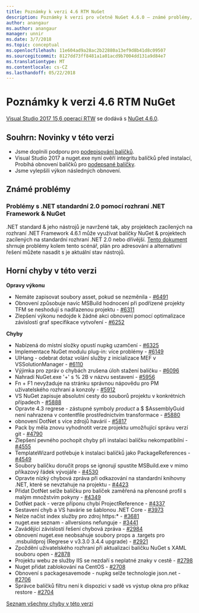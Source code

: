 ```yaml
---
title: Poznámky k verzi 4.6 RTM NuGet
description: Poznámky k verzi pro včetně NuGet 4.6.0 – známé problémy, opravy chyb, přidaných funkcí a chcete.
author: anangaur
ms.author: anangaur
manager: unnir
ms.date: 3/7/2018
ms.topic: conceptual
ms.openlocfilehash: 11e604ad9a28ac2b22880a13ef9d8b41d8c09507
ms.sourcegitcommit: 8127dd73ff8481a1a01acd9b7004dd131a9d84e7
ms.translationtype: MT
ms.contentlocale: cs-CZ
ms.lasthandoff: 05/22/2018
---
```

# <a name="nuget-46-rtm-release-notes"></a>Poznámky k verzi 4.6 RTM NuGet

[Visual Studio 2017 15,6 operací RTW](https://www.visualstudio.com/news/releasenotes/vs2017-relnotes) se dodává s [NuGet 4.6.0](https://dist.nuget.org/win-x86-commandline/v4.6.0/nuget.exe).

## <a name="summary-whats-new-in-this-release"></a>Souhrn: Novinky v této verzi

* Jsme doplnili podporu pro [podepisování balíčků](../create-packages/sign-a-package.md).
* Visual Studio 2017 a nuget.exe nyní ověří integritu balíčků před instalací, Probíhá obnovení balíčků pro [podepsané balíčky](../reference/signed-packages-reference.md).
* Jsme vylepšili výkon následných obnovení.

## <a name="known-issues"></a>Známé problémy

### <a name="issues-with-net-standard-20-with-net-framework--nuget"></a>Problémy s .NET standardní 2.0 pomocí rozhraní .NET Framework & NuGet 

.NET standard & jeho nástrojů je navržené tak, aby projektech zacílených na rozhraní .NET Framework 4.6.1 může využívat balíčky NuGet & projektech zacílených na standardní rozhraní .NET 2.0 nebo dřívější. [Tento dokument](https://github.com/dotnet/standard/issues/481) shrnuje problémy kolem tento scénář, plán pro adresování a alternativní řešení můžete nasadit s je aktuální stav nástrojů.

## <a name="top-issues-fixed-in-this-release"></a>Horní chyby v této verzi

**Opravy výkonu**

* Nemáte zapisovat soubory asset, pokud se nezměnila - [#6491](https://github.com/NuGet/Home/issues/6491)
* Obnovení způsobuje navíc MSBuild hodnocení při podřízené projekty TFM se neshodují s nadřazenou projektu - [#6311](https://github.com/NuGet/Home/issues/6311)
* Zlepšení výkonu nedojde k žádné akci obnovení pomocí optimalizace závislostí graf specifikace vytvoření - [#6252](https://github.com/NuGet/Home/issues/6252)

**Chyby**

* Nabízená do místní složky opustí nupkg uzamčení - [#6325](https://github.com/NuGet/Home/issues/6325)
* Implementace NuGet modulu plug-in: více problémy - [#6149](https://github.com/NuGet/Home/issues/6149)
* UIHang - odebrat dotaz volání služby z inicializace MEF v VSSolutionManager - [#6110](https://github.com/NuGet/Home/issues/6110)
* Výjimka pro zpráv o chybách zrušena úloh stažení balíčku - [#6096](https://github.com/NuGet/Home/issues/6096)
* Nahradí NuGet.exe '+' s % 2B v názvu sestavení - [#5956](https://github.com/NuGet/Home/issues/5956)
* Fn + F1 nevyžaduje na stránku správnou nápovědu pro PM uživatelského rozhraní a konzoly - [#5912](https://github.com/NuGet/Home/issues/5912)
* VS NuGet zapisuje absolutní cesty do souborů projektu v konkrétních případech - [#5888](https://github.com/NuGet/Home/issues/5888)
* Opravte 4.3 regrese - zástupné symboly $product$ a $ $AssemblyGuid není nahrazena v contentfile prostřednictvím transformace - [#5880](https://github.com/NuGet/Home/issues/5880)
* obnovení DotNet s více zdrojů havárií - [#5817](https://github.com/NuGet/Home/issues/5817)
* Pack by měla znovu vyhodnotit verze projektu umožňující správu verzí git - [#4790](https://github.com/NuGet/Home/issues/4790)
* Zlepšení pevného pochopit chyby při instalaci balíčku nekompatibilní - [#4555](https://github.com/NuGet/Home/issues/4555)
* TemplateWizard potřebuje k instalaci balíčků jako PackageReferences - [#4549](https://github.com/NuGet/Home/issues/4549)
* Soubory balíčku doručit props se ignorují spustíte MSBuild.exe v mimo příkazový řádek vývojáře - [#4530](https://github.com/NuGet/Home/issues/4530)
* Opravte nízký chybová zpráva při odkazování na standardní knihovny .NET, které se nevztahuje na projektu - [#4423](https://github.com/NuGet/Home/issues/4423)
* Přidat DotNet selže balíčku pro balíček zaměřená na přenosné profil s malým množstvím pokyny - [#4349](https://github.com/NuGet/Home/issues/4349)
* DotNet pack - verze příponu chybí ProjectReference - [#4337](https://github.com/NuGet/Home/issues/4337)
* Sestavení chyb a VS havárie se šablonou .NET Core - [#3973](https://github.com/NuGet/Home/issues/3973)
* Nelze načíst index služby pro zdroj https:* - [#3681](https://github.com/NuGet/Home/issues/3681)
* nuget.exe seznam - allversions nefunguje - [#3441](https://github.com/NuGet/Home/issues/3441)
* Zavádějící závislostí řešení chybová zpráva - [#2984](https://github.com/NuGet/Home/issues/2984)
* obnovení nuget.exe neobsahuje soubory props a .targets pro .msbuildproj (Regrese v v3.3.0 3.4.4 upgrade) - [#2921](https://github.com/NuGet/Home/issues/2921)
* Zpoždění uživatelského rozhraní při aktualizaci balíčku NuGet s XAML souboru open - [#2878](https://github.com/NuGet/Home/issues/2878)
* Projektu webu ze služby IIS se nezdaří s neplatné znaky v cestě - [#2798](https://github.com/NuGet/Home/issues/2798)
* Nuget přidat zablokování na CentOS - [#2708](https://github.com/NuGet/Home/issues/2708)
* Obnovení s packagesavemode - nupkg selže technologie json.net - [#2706](https://github.com/NuGet/Home/issues/2706)
* Správce balíčků filtru není k dispozici v sadě vs výstup okna pro příkaz restore - [#2704](https://github.com/NuGet/Home/issues/2704)

[Seznam všechny chyby v této verzi](https://github.com/NuGet/Home/issues?q=is%3Aissue+is%3Aclosed+milestone%3A%224.6")
